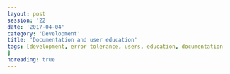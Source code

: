 ```yaml
--- 
layout: post 
session: '22' 
date: '2017-04-04' 
category: 'Development' 
title: 'Documentation and user education' 
tags: [development, error tolerance, users, education, documentation			] 
noreading: true
--- 
```


<excerpt/>
